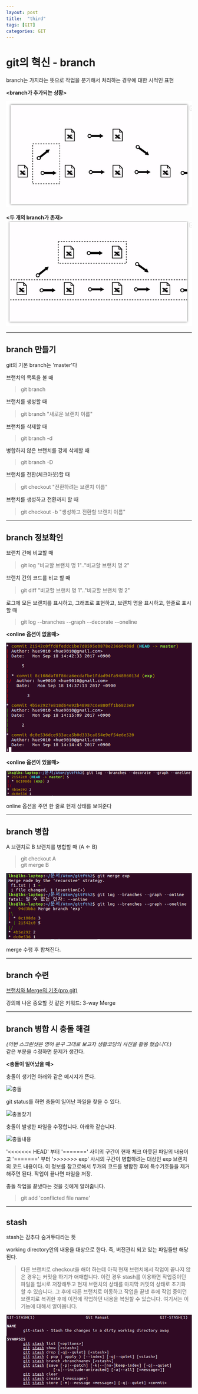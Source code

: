 ```yaml
---
layout: post
title:  "third"
tags: [GIT]
categories: GIT
---
```


git의 혁신 - branch
===================
branch는 가지라는 뜻으로 작업을 분기해서 처리하는 경우에 대한 시적인 표현  

**\<branch가 추가되는 상황>**  

![makeBranch](/images/gitfth/makeBranch.png)  

**\<두 개의 branch가 존재>**  
![newBranch](/images/gitfth/newBranch.png)  

---
branch 만들기
-------------

git의 기본 branch는 'master'다

브랜치의 목록을 볼 때
>git branch

브랜치를 생성할 때
>git branch "새로운 브랜치 이름"

브랜치를 삭제할 때
>git branch -d

병합하지 않은 브랜치를 강제 삭제할 때
>git branch -D

브랜치를 전환(체크아웃)할 때
>git checkout "전환하려는 브랜치 이름"

브랜치를 생성하고 전환까지 할 때
>git checkout -b "생성하고 전환할 브랜치 이름"

---
branch 정보확인
---------------

브랜치 간에 비교할 때
>git log "비교할 브랜치 명 1".."비교할 브랜치 명 2"

브랜치 간의 코드를 비교 할 때
>git diff "비교할 브랜치 명 1".."비교할 브랜치 명 2"

로그에 모든 브랜치를 표시하고, 그래프로 표현하고, 브랜치 명을 표시하고, 한줄로 표시할 때
>git log --branches --graph --decorate   --oneline    

**\<online 옵션이 없을때>**

![branches](/images/gitfth/branches.png)  

**\<online 옵션이 있을때>**

![online](/images/gitfth/online.png)

online 옵션을 주면 한 줄로 현재 상태를 보여준다

---
branch 병합
-----------


A 브랜치로 B 브랜치를 병합할 때 (A ← B)  
>git checkout A  
>git merge B

![merge](/images/gitfth/merge.png)  

merge 수행 후 합쳐진다.

---
branch 수련
-----------

[브랜치와 Merge의 기초(pro git)](https://git-scm.com/book/ko/v2/Git-%EB%B8%8C%EB%9E%9C%EC%B9%98-%EB%B8%8C%EB%9E%9C%EC%B9%98%EC%99%80-Merge-%EC%9D%98-%EA%B8%B0%EC%B4%88)

강의에 나온 중요할 것 같은 키워드: 3-way Merge

---
branch 병합 시 충돌 해결
----------------------
*(이번 스크린샷은 영어 문구 그대로 보고자 생활코딩의 사진을 활용 했습니다.)*   
같은 부분을 수정하면 문제가 생긴다.  

**<충돌이 일어났을 때>**  

충돌이 생기면 아래와 같은 메시지가 뜬다.  

![충돌](https://s3-ap-northeast-2.amazonaws.com/opentutorials-user-file/module/2676/5123.png)

git status를 하면 충돌이 일어난 파일을 찾을 수 있다.  

![충돌찾기](https://s3-ap-northeast-2.amazonaws.com/opentutorials-user-file/module/2676/5125.png)

충돌이 발생한 파일을 수정합니다. 아래와 같습니다.

![충돌내용](https://s3-ap-northeast-2.amazonaws.com/opentutorials-user-file/module/2676/5126.png)

'<<<<<<< HEAD' 부터 '=======' 사이의 구간이 현재 체크 아웃된 파일의 내용이고 '=======' 부터 '>>>>>>> exp' 사시의 구간이 병합하려는 대상인 exp 브랜치의 코드 내용이다.  이 정보를 참고로해서 두개의 코드를 병합한 후에 특수기호들을 제거해주면 된다. 작업이 끝나면 파일을 저장.

충돌 작업을 끝냈다는 것을 깃에게 알려줍니다.

> git add 'conflicted file name'

---
stash
-------
stash는 감추다 숨겨두다라는 뜻  

working directory안의 내용을 대상으로 한다. 즉, 버전관리 되고 있는 파일들만 해당 된다.


>다른 브랜치로 checkout을 해야 하는데 아직 현재 브랜치에서 작업이 끝나지 않은 경우는 커밋을 하기가 애매합니다. 이런 경우 stash를 이용하면 작업중이던 파일을 임시로 저장해두고 현재 브랜치의 상태를 마지막 커밋의 상태로 초기화 할 수 있습니다. 그 후에 다른 브랜치로 이동하고 작업을 끝낸 후에 작업 중이던 브랜치로 복귀한 후에 이전에 작업하던 내용을 복원할 수 있습니다. 여기서는 이 기능에 대해서 알아봅니다.

![stash](/images/gitfth/stash.png)
